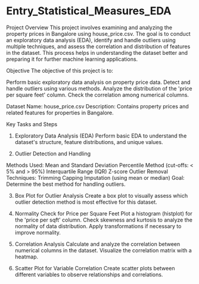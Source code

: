 # Entry_Statistical_Measures_EDA
Project Overview This project involves examining and analyzing the property prices in Bangalore using house_price.csv. The goal is to conduct an exploratory data analysis (EDA), identify and handle outliers using multiple techniques, and assess the correlation and distribution of features in the dataset. This process helps in understanding the dataset better and preparing it for further machine learning applications.

Objective The objective of this project is to:

Perform basic exploratory data analysis on property price data. Detect and handle outliers using various methods. Analyze the distribution of the 'price per square feet' column. Check the correlation among numerical columns.

Dataset Name: house_price.csv Description: Contains property prices and related features for properties in Bangalore.

Key Tasks and Steps

1. Exploratory Data Analysis (EDA) Perform basic EDA to understand the dataset's structure, feature distributions, and unique values.

2. Outlier Detection and Handling

Methods Used: Mean and Standard Deviation Percentile Method (cut-offs: < 5% and > 95%) Interquartile Range (IQR) Z-score Outlier Removal Techniques: Trimming Capping Imputation (using mean or median) Goal: Determine the best method for handling outliers.

3. Box Plot for Outlier Analysis Create a box plot to visually assess which outlier detection method is most effective for this dataset.

4. Normality Check for Price per Square Feet Plot a histogram (histplot) for the 'price per sqft' column. Check skewness and kurtosis to analyze the normality of data distribution. Apply transformations if necessary to improve normality.

5. Correlation Analysis Calculate and analyze the correlation between numerical columns in the dataset. Visualize the correlation matrix with a heatmap.

6. Scatter Plot for Variable Correlation Create scatter plots between different variables to observe relationships and correlations.
